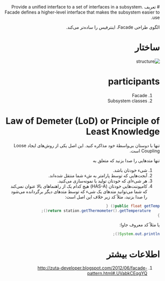 <div dir="rtl">
# تعریف
Provide a unified interface to a set of interfaces in a subsystem. Facade defines a higher-level interface that makes the subsystem easier to use.

الگوی طراحی Facade، اینترفیس را ساده‌تر می‌کند.

# ساختار
![structure](http://www.dofactory.com/Patterns/Diagrams/facade.gif)

# participants
1. Facade
2. Subsystem classes


# Law of Demeter (LoD) or Principle of Least Knowledge
تنها با دوستان بی‌واسطهٔ خود مذاکره کنید. این اصل یکی از روش‌های ایجاد Loose Coupling است.

تنها متدهایی را صدا بزنید که متعلق به
1. شیء خودتان باشد.
2. آبجت‌هایی که توسط پارامتر به شء شما منتقل شده‌اند.
3. هر شیء‌ای که خودتان تولید یا نمونه‌سازی می‌کنید.
4. کامپوننت‌هایی خودتان (HAS-A)
هیچ کدام یک از راهنماهای بالا عنوان نمی‌کند که شما می‌توانید متدهای یک شیء که توسط متدهای دیگر برگردانده می‌شود را صدا بزنید، مثلاً کد زیر خلاف این اصل است:
```Java
public float getTemp() {
	return station.getThermometer().getTemperature();
}
```
یا مثلاً کد معروف جاوا:
```Java
System.out.println();
```

# اطلاعات بیشتر
1. http://zuta-developer.blogspot.com/2012/06/facade-pattern.html#.UVabkCEqgYQ
